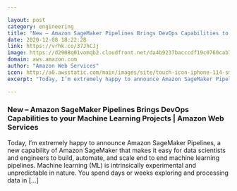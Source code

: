 ```yaml
---

layout: post
category: engineering
title: "New – Amazon SageMaker Pipelines Brings DevOps Capabilities to your Machine Learning Projects | Amazon Web Services"
date: 2020-12-08 18:22:28
link: https://vrhk.co/37JhCJj
image: https://d2908q01vomqb2.cloudfront.net/da4b9237bacccdf19c0760cab7aec4a8359010b0/2020/12/03/Site-Merch_Yosemite_SocialMedia_2.png
domain: aws.amazon.com
author: "Amazon Web Services"
icon: http://a0.awsstatic.com/main/images/site/touch-icon-iphone-114-smile.png
excerpt: "Today, I’m extremely happy to announce Amazon SageMaker Pipelines, a new capability of Amazon SageMaker that makes it easy for data scientists and engineers to build, automate, and scale end to end machine learning pipelines. Machine learning (ML) is intrinsically experimental and unpredictable in nature. You spend days or weeks exploring and processing data in […]"

---
```


### New – Amazon SageMaker Pipelines Brings DevOps Capabilities to your Machine Learning Projects | Amazon Web Services

Today, I’m extremely happy to announce Amazon SageMaker Pipelines, a new capability of Amazon SageMaker that makes it easy for data scientists and engineers to build, automate, and scale end to end machine learning pipelines. Machine learning (ML) is intrinsically experimental and unpredictable in nature. You spend days or weeks exploring and processing data in […]